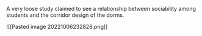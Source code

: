 A very loose study claimed to see a relationship between sociability among students and the corridor design of the dorms. 

![[Pasted image 20221006232828.png]]

